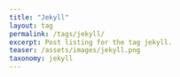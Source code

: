 ```yaml
---
title: "Jekyll"
layout: tag
permalink: /tags/jekyll/
excerpt: Post listing for the tag jekyll.
teaser: /assets/images/jekyll.png
taxonomy: jekyll
---
```

